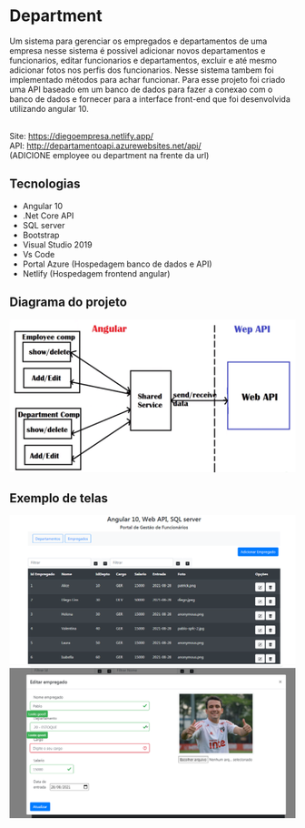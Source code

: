 # Department
Um sistema para gerenciar os empregados e departamentos de uma empresa nesse sistema é possivel adicionar novos departamentos e funcionarios, editar funcionarios e departamentos, excluir e até mesmo adicionar fotos nos perfis dos funcionarios. Nesse sistema tambem foi implementado métodos para achar funcionar. Para esse projeto foi criado uma API baseado em um banco de dados para fazer a conexao com o banco de dados e fornecer para a interface front-end que foi desenvolvida utilizando angular 10.

<br> Site: https://diegoempresa.netlify.app/
<br> API: http://departamentoapi.azurewebsites.net/api/   <br>(ADICIONE employee ou department na frente da url)

## Tecnologias
- Angular 10
- .Net Core API
- SQL server
- Bootstrap
- Visual Studio 2019
- Vs Code
- Portal Azure (Hospedagem banco de dados e API)
- Netlify (Hospedagem frontend angular)

## Diagrama do projeto
![](https://github.com/DiegoLins10/Department/blob/master/bd/Projeto.png)

## Exemplo de telas
![](https://github.com/DiegoLins10/Department/blob/master/crud.png)
![](https://github.com/DiegoLins10/Department/blob/master/tela2.png)
